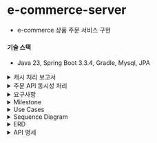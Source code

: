 # e-commerce-server
- e-commerce 상품 주문 서비스 구현

#### 기술 스택
- Java 23, Spring Boot 3.3.4, Gradle, Mysql, JPA

<details>
    <summary>캐시 처리 보고서</summary>

### 1. 개요
- 조회 시간이 오래 걸리는 쿼리를 분석하여 캐싱을 통해 성능을 최적화 하고자 한다. 
- 캐싱이 필요한 쿼리와 스프링부트 인메모리 캐시를 통한 성능 개선 방안을 제시하여 효율적인 개선을 해본다
- 또한, 다중 인스턴스 환경에서도 인메모리 캐시로 일관성 유지가 가능한 이유와 제한 사항을 설명한다

### 2. 베스트 상품 조회 API 캐싱 적용
2.1 API 개요
- API 기능: 베스트 상품 조회 API는 주문 개수를 기준으로 상위 5개의 상품 통계 데이터를 조회하여 반환한다.
- 사용 위치: 베스트 상품 영역은 메인 페이지에 배치되어 있어, 사용자들이 페이지를 방문할 때마다 호출될 가능성이 높다.

2.2 캐싱 적용 이유
- 트래픽 부담 완화: 메인 페이지에 공통적으로 노출되는 영역이기 때문에 API 호출 빈도가 높아질 가능성이 크다. 이를 통해 불필요한 데이터베이스 부하를 줄일 수 있다.
- 실시간 정확도 요구 사항 완화: 베스트 상품 영역은 반드시 매 초마다 실시간 데이터로 보여줄 필요가 없다고 가정한다. 따라서 약간의 시차가 발생해도 사용자 경험에 큰 영향을 미치지 않으므로, 5분 주기로 데이터를 갱신해도 충분히 요구 사항을 충족할 수 있다.
- 효율적인 리소스 사용: 캐싱을 통해 동일한 데이터 요청을 줄임으로써 서버 자원의 효율성을 높이고 응답 속도를 개선한다.

2.3 캐싱 적용 방안
- 캐시 저장소: Spring Boot의 인메모리 캐시를 사용하여 캐싱 데이터를 저장한다. 다중 인스턴스 환경에서도 일정 수준의 일관성을 유지하도록 TTL을 설정하고, 약간의 시차를 허용하여 데이터를 갱신한다.
- TTL(Time-to-Live): 5분으로 설정하여 데이터가 5분마다 갱신되도록 한다. 이 주기는 서버 리소스 최적화와 사용자 경험을 균형 있게 맞추기 위해 설정되었다.

2.4 외부의 중앙 캐시를 사용하지 않고 인메모리 캐시를 사용한 이유

**1. 데이터 실시간 정확도에 대한 요구가 낮음**
- 베스트 상품과 같은 데이터는 최신성이 요구되지만 완전한 실시간 일관성이 필요하지 않기 때문에, TTL을 설정한 인메모리 캐시로도 충분히 성능을 향상할 수 있다.

**2. 외부 의존성 최소화 및 비용 절감**
- Redis같은 외부 분산 캐시 서버를 추가로 도입할 경우 운영 비용이 증가하고, 인프라 관리도 복잡해진다.

**3. 낮은 시스템 부하와 간단한 구성 요구**
- 인메모리 캐시는 빠르게 접근할 수 있어 간단한 구성으로도 높은 성능을 제공할 수 있다.
- 특히 다중 인스턴스에서 트래픽 부하가 낮거나 캐시 데이터 일관성에 민감하지 않은 경우, 별도의 분산 캐시를 도입하는 것보다 인메모리 캐시로 성능을 높이는 것이 더 실용적이다.

**4. 캐시 갱신 주기를 통한 자연스러운 데이터 동기화**
- 인메모리 캐시에 TTL을 5분으로 설정하여 데이터가 주기적으로 갱신되도록 하면, 데이터 동기화 문제를 어느 정도 해결할 수 있다.
- 각 인스턴스가 독립적으로 캐싱하고, TTL로 자동 갱신을 적용하므로 데이터가 일관되게 갱신된다. 이 방식은 다중 인스턴스 환경에서 데이터 일관성 유지의 간단한 방법으로, 캐시 동기화 요구가 낮은 시스템에 효과적이다.

2.5 성능 목표
- 캐싱 적용 전: 평균 응답 시간 149ms
![img.png](docs/best-api-before-caching.png)

- 캐싱 적용 후 목표: 20ms 이하로 단축 -> 5ms
![img.png](docs/best-api-after-caching.png)
![img.png](docs/best-api-after-caching-log.png)
### 3. 성능 개선 효과 분석
- 기대 효과: 캐싱 적용으로 인한 응답 시간 단축과 함께, API 호출 빈도 감소로 데이터베이스의 부하가 줄어들어 시스템 전체 성능이 개선될 것으로 예상된다. 이를 통해 사용자에게 더 빠르고 안정적인 서비스 경험을 제공할 수 있다.
- 약간의 데이터 시차 허용: 5분 TTL을 설정한 인메모리 캐시 사용으로 인해 인스턴스 간 데이터 갱신이 완벽히 일치하지 않더라도, 실시간 정확도가 크게 요구되지 않는 서비스 특성상 사용자 경험에 문제를 일으키지 않는다.

### 4. 결론 및 향후 계획
- 본 보고서에서는 베스트 상품 조회 API에 인메모리 캐싱을 적용하여 성능을 개선하는 방안을 제시했다. 추후 실제 성능 지표를 확인하고 필요시 TTL 주기를 조정하거나 다른 캐싱 전략(예: 분산 캐시, 메시지 브로커 활용)을 검토할 예정이다.

</details>

<details>
    <summary>주문 API 동시성 처리</summary>

### 시나리오: [주문] 1000명이 재고 100개 있는 상품 동시 구매 요청
- 1000명이 재고 100개 있는 상품을 동시에 구매 요청하는 상황은 "**충돌이 빈번하게**" 일어나는 상황이기 때문에 비관적락으로 구현했다.
  - **만약에 낙관적락으로 구현하면?**
    - 최초 커밋 1명은 통과하고 버전을 변경한다. 
    - 그리고 이후의 남은 999명은 업데이트 시점에 버전이 변경됐기 때문에 취소되고 애플리케이션 오류 처리 로직에 따라 다시 재시도 요청을 해야한다. 
    - 그리고 다음 한 명이 요청을 처리하게 되고 남은 998명은 다시 새로운 버전을 읽고 재시도를 해야한다... (반복)
- 비관적락이 정상적으로 걸려 오차 없이 90% 실패한 걸 확인할 수 있었음

### 비관적락
summary report 
![img.png](docs/lock-summary-report.png)

aggregate report
![img_1.png](docs/lock-aggregate-report.png)

response time graph
![img_2.png](docs/lock-reponse-time-graph.png)


### 낙관적락과 비관적락 그리고 분산락
"동시에 데이터를 수정하는 일이 빈번하게 일어나는가?"
- 일반적으로 적다면 낙관적락, 많다면 비관적락을 사용한다
  - 낙관적락으로 우선 구현하고 충돌이 많이 발생한다면 비관적락
  - 그리고 분산 환경에서의 문제, DB 부하의 의존성을 줄이기 위해 Zookeeper, Redis를 이용한 분산락을 고려할 수 있음

#### 낙관적락
- 충돌이 적다는 가정 하에 데이터 접근 시 잠금을 걸지 않음. 대신 데이터 업데이트할 때 버전 정보를 비교해서 충돌이 발생 했는지 확인한다.
- **낙관적락은 단순히 충돌을 감지할 뿐이다.**
  - 동시 요청이 왔을 때 최초 커밋 외에 그 이후 커밋도 반영되어야 한다면 추가적인 핸들링이 필요하다.
- 장점
  - 데이터베이스 레벨에서의 락인 비관적락과는 달리 낙관적락은 애플리케이션 레벨에서의 락이기 때문에 성능적인 측면에서 이점이 있음
- 단점
  - 재시도 로직을 직접 작성해야 함
  - 충돌이 많아짐에 따라 비용이 증가한다.
    - 충돌이 빈번하게 일어나는 상황에서 낙관적락을 사용하게 된다면 모든 요청이 완료될 때까지 재시도를 수행한다. 따라서 데이터베이스에 많은 요청을 보내게 된다.
    - 충돌이 많아짐 -> race condition(둘 이상의 스레드가 데이터에 접근함으로써 생기는 문제)이 빈번하게 발생하는 것을 의미

#### 비관적락
- 출돌이 발생할 확률이 높다고 가정하고 데이터에 액세스 하기 전에 먼저 락을 걸어 충돌을 예방하는 방식
- DB 트랜잭션을 이용해서 충돌을 예방하는 것
- 트랜잭션이 시작될 때 데이터베이스 레벨에서 shared lock 또는 exclusive lock을 걸고 시작하는 방법
  - shared lock이 잡혀 있으면?
    - a 트랜잭션에서 shared lock을 먼저 잡았다면 b 트랜잭션에서는 수정하지 못함
      - a 트랜잭션이 종료(commit)되어야 b 트랜잭션에서 수정할 수 있음
  - exclusive lock이 잡혀 있으면?
    - a 트랜잭션에서 exclusive lock을 먼저 잡았다면 b 트랜잭션이서는 읽지도 못함
      - a 트랜잭션이 종료(commit)되어야 b 트랜잭션에서 읽을 수 있음
- 장점
  - 데이터에 대한 접근을 제어하기 때문에 데이터의 일관성과 무결성을 강력하게 보장할 수 있다
- 단점
  - 데이터베이스 락 자체가 비용이다.
  - 잠금을 설정한 상태에서 해당 트랜잭션의 작업이 오래 걸리면 다른 트랜잭션들이 대기하게 되어 시스템 성능이 저하될 수 있다.

#### 분산락
- 분산 환경에서 여러 대의 서버와 여러 데이터베이스 간의 동시성을 관리하는데 사용(분산 환경에서만 사용할 수 있는 건 아님)
- 왜 분산 환경에서 비관적락보다는 분산락을 쓰는 게 효과적일까?
  - 성능 저하: 분산된 서버와 네트워크 사이에 비관적 락을 사용하면 락 설정 및 해제 과정이 지연될 수 있어 성능이 저하될 수 있다. 
  - 데드락: 한 서버가 락을 걸고 다른 서버들도 동일한 데이터에 접근하려 하면 서로 기다리면서 멈추는 데드락이 발생할 수 있다.
  - 네트워크 문제: 네트워크가 일시적으로 끊기는 경우, 한 서버가 락을 걸어도 다른 서버는 모를 수도 있다. 이로 인해 동시에 같은 데이터를 수정하게 되어 데이터 불일치 문제가 발생할 수 있다.
</details>


<details>
    <summary>요구사항</summary>

### Requirements
- 아래 4가지 API 구현
    - 포인트 충전 / 조회 API
    - 상품 조회 API
    - 주문 / 결제 API
    - 인기 판매 상품 조회 API
- 단위 테스트 작성 
- 멀티 인스턴스 환경 및 동시성 이슈 고려 

### API Specs

1️⃣**잔액 충전 / 조회 API**
- 결제에 사용될 금액을 충전하는 API 를 작성한다
- 사용자 식별자 및 충전할 금액을 받아 잔액을 충전한다
- 사용자 식별자를 통해 해당 사용자의 잔액을 조회한다

2️⃣**상품 조회 API**
- 상품 정보 ( ID, 이름, 가격, 잔여 수량 )을 조회하는 API 를 작성한다
- 조회 시점의 상품 별 잔여 수량이 정확해야 한다

3️⃣**주문 / 결제 API**
- 사용자 식별자와 (상품 ID, 수량) 목록을 입력 받아 주문하고 결제를 수행하는 API 를 작성한다
- 결제는 기 충전된 잔액을 기반으로 수행하며 성공할 시 잔액을 차감해야 한다
- 데이터 분석을 위해 결제 성공 시에 실시간으로 주문 정보를 데이터 플랫폼에 전송한다

4️⃣**상위 상품 조회 API**
- 최근 3일간 가장 많이 팔린 상위 5개 상품 정보를 제공하는 API 를 작성한다

5️⃣**장바구니 관리**
- 사용자는 구매 이전에 관심 있는 상품들을 장바구니에 추가할 수 있다
- 사용자는 장바구니 조회 및 장바구니에 담긴 상품을 삭제할 수 있다
</details>


<details>
    <summary>Milestone</summary>

![milestone.png](docs/milestone.png)

### 1주차(2024-10-6~2024-10-11)
[issue1: 프로젝트 시작 및 초기 설정](https://github.com/wisdom08/ecommerce/issues/1#issue-2578965010)
- 요구사항 정리 및 마일스톤 작성
- 시퀀스 다이어그램
- ERD 설계
- 스웨거 셋팅 및 API 명세 작성
- mock API 작성
### 2주차(2024-10-12~2024-10-18)
[issue2: 기능 구현](https://github.com/wisdom08/ecommerce/issues/2#issue-2578965698)
- 포인트 조회/충전 API
- 상품 정보 조회 API
- 포인트 기반으로 하는 상품 주문 API
- 인기 판매 상품 조회 API
- 장바구니 조회/추가/삭제 API

### 3주차(2024-10-19~2024-10-25)
[issue3: 기능 고도화 및 리팩토링](https://github.com/wisdom08/ecommerce/issues/3#issue-2578965908)
- 주문 정보 -> 데이터 플랫폼(애플리케이션 외부)로 전송
- 동시에 여러 주문이 들어왔을 때 유저의 보유 잔고에 대한 동시성 처리
- 각 상품의 재고 관리가 정상적으로 이루어져서 잘못된 주문이 발생하지 않도록 처리
- 조회 시점의 상품 별 잔여 수량이 정확하도록 처리

</details>


<details>
    <summary>Use Cases</summary>

![usecase.png](docs/usecase.png)
</details>


<details>
    <summary>Sequence Diagram</summary>

### 포인트
![포인트_조회.png](docs/sequence-diagrams/포인트_조회.png)
![포인트_충전.png](docs/sequence-diagrams/포인트_충전.png)

### 상품
![상품_조회.png](docs/sequence-diagrams/상품_조회.png)
![인기판매상품_조회.png](docs/sequence-diagrams/인기판매상품_조회.png)


### 주문 결제
![주문_결제.png](docs/sequence-diagrams/주문_결제.png)

### 장바구니

![장바구니_조회.png](docs/sequence-diagrams/장바구니_조회.png)
![장바구니_추가.png](docs/sequence-diagrams/장바구니_추가.png)
![장바구니_삭제.png](docs/sequence-diagrams/장바구니_삭제.png)
</details>


<details>
    <summary>ERD</summary>

![erd.png](/docs/erd.png)
</details>


<details>
    <summary>API 명세</summary>

OpenAPI: http://localhost:8080/docs
![openAPI.png](docs/openAPI.png)

### 공통 api path
- `/api/v1/`

## 상품 /products

### 상품 조회 GET /{productId}
- response
```json
{
  "productId": 1,
  "name": "MOCK_PRODUCT_1",
  "price": 100000,
  "stock": 100
}
```

### 인기 상품 조회 GET /best
- response
```json
[
  {
    "productId": 1,
    "name": "MOCK_PRODUCT_1",
    "price": 100000,
    "stock": 100
  },
  {
    "productId": 1,
    "name": "MOCK_PRODUCT_2",
    "price": 200000,
    "stock": 200
  }
]
```

---

## 장바구니 /carts

### 장바구니 삭제 DELETE /{cartId}
- request
```json
{
  "userId": 2,
  "cartId": 2
}
```
- response: 장바구니에 담긴 상품 중 선택한 상품 제거 후 남은 장바구니 정보 반환
```json
[
  {
    "userId": 2,
    "productId": 1,
    "cartId": 1,
    "productName": "MOCK_PRODUCT_NAME_1",
    "quantity": 1
  }
]
```

### 장바구니 추가 PATCH /{productId}
- response: 장바구니에 상품 추가 후 전체 장바구니 정보 반환
```json
[
  {
    "userId": 1,
    "productId": 1,
    "cartId": 1,
    "productName": "MOCK_PRODUCT_NAME_1",
    "quantity": 1
  },
  {
    "userId": 2,
    "productId": 2,
    "cartId": 2,
    "productName": "MOCK_PRODUCT_NAME_2",
    "quantity": 2
  },
  {
    "userId": 3,
    "productId": 5,
    "cartId": 3,
    "productName": "MOCK_PRODUCT_NAME_3",
    "quantity": 3
  }
]
```

### 장바구니 조회 GET /{userId}
- response
```json
[
  {
    "userId": 1,
    "productId": 1,
    "cartId": 1,
    "productName": "MOCK_PRODUCT_NAME_1",
    "quantity": 1
  },
  {
    "userId": 1,
    "productId": 2,
    "cartId": 2,
    "productName": "MOCK_PRODUCT_NAME_2",
    "quantity": 2
  }
]
```

---

### 주문/결제 PATCH /points
- request
```json
{
  "userId": 0,
  "productId": 0
}
```
- response
```json
{
  "userId": 0,
  "productId": 0,
  "orderId": 1,
  "totalAmount": 10
}

```

--- 

### 포인트 조회
- GET /points/{userId}
- response
```json
{
  "userId": 0,
  "pointToCharge": 0
}
```

- response

### 포인트 충전
- PATCH /points/{userId}
- request
```json
{
  "userId": 0,
  "pointToCharge": 0
}
```
- response
```json
{
  "userId": 0,
  "totalPoint": 0
}
```

---
</details>